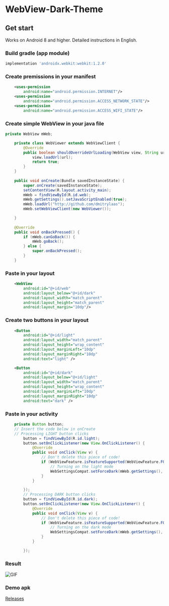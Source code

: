 # WebView-Dark-Theme
## Get start
Works on Android 8 and higher. Detailed instructions in English.
### Build gradle (app module)
```gradle
implementation 'androidx.webkit:webkit:1.2.0'
```
### Create premissions in your manifest
```xml
    <uses-permission
        android:name="android.permission.INTERNET"/>
    <uses-permission
        android:name="android.permission.ACCESS_NETWORK_STATE"/>
    <uses-permission
        android:name="android.permission.ACCESS_WIFI_STATE"/>
```
### Create simple WebView in your java file
```java
private WebView mWeb;

    private class WebViewer extends WebViewClient {
        @Override
        public boolean shouldOverrideUrlLoading(WebView view, String url) {
            view.loadUrl(url);
            return true;
        }
    }
    
    public void onCreate(Bundle savedInstanceState) {
        super.onCreate(savedInstanceState);
        setContentView(R.layout.activity_main);
        mWeb = findViewById(R.id.web);
        mWeb.getSettings().setJavaScriptEnabled(true);
        mWeb.loadUrl("http://github.com/dmitrylaas");
        mWeb.setWebViewClient(new WebViewer());

    }
    
    @Override
    public void onBackPressed() {
        if (mWeb.canGoBack()) {
            mWeb.goBack();
        } else {
            super.onBackPressed();
        }
    }
```
### Paste in your layout
```xml
    <WebView
        android:id="@+id/web"
        android:layout_below="@+id/dark"
        android:layout_width="match_parent"
        android:layout_height="match_parent"
        android:layout_margin="10dp"/>
```
### Create two buttons in your layout
```xml
    <Button
        android:id="@+id/light"
        android:layout_width="match_parent"
        android:layout_height="wrap_content"
        android:layout_marginLeft="10dp"
        android:layout_marginRight="10dp"
        android:text="light" />

    <Button
        android:id="@+id/dark"
        android:layout_below="@+id/light"
        android:layout_width="match_parent"
        android:layout_height="wrap_content"
        android:layout_marginLeft="10dp"
        android:layout_marginRight="10dp"
        android:text="dark" />
```
### Paste in your activity
```java
    private Button button;
    // Insert the code below in onCreate
    // Processing LIGHT button clicks
        button = findViewById(R.id.light);
        button.setOnClickListener(new View.OnClickListener() {
            @Override
            public void onClick(View v) {
                // Don't delete this piece of code!
                if (WebViewFeature.isFeatureSupported(WebViewFeature.FORCE_DARK)) {
                    // Turning on the light mode
                    WebSettingsCompat.setForceDark(mWeb.getSettings(), WebSettingsCompat.FORCE_DARK_OFF);
                }
            }

        });
        // Processing DARK button clicks
        button = findViewById(R.id.dark);
        button.setOnClickListener(new View.OnClickListener() {
            @Override
            public void onClick(View v) {
                // Don't delete this piece of code!
                if (WebViewFeature.isFeatureSupported(WebViewFeature.FORCE_DARK)) {
                    // Turning on the dark mode
                    WebSettingsCompat.setForceDark(mWeb.getSettings(), WebSettingsCompat.FORCE_DARK_ON);
                }
            }

        });
```
### Result
![GIF](https://github.com/dmitrylaas/WebView-Dark-Theme/blob/master/art/result.gif)
### Demo apk
[Releases](https://github.com/dmitrylaas/WebView-Dark-Theme/releases/download/1.0/WebTheme-Example.apk)
